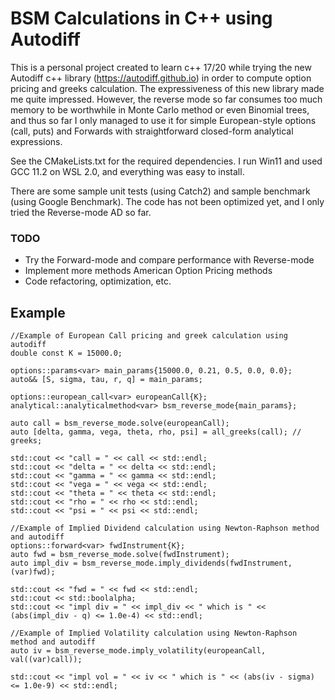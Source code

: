 #  BSM Calculations in C++ using Autodiff

This is a personal project created to learn c++ 17/20 while trying the new Autodiff c++ library (https://autodiff.github.io) in order to compute option pricing and greeks calculation. 
The expressiveness of this new library made me quite impressed. However, the reverse mode so far consumes too much memory to be worthwhile in Monte Carlo method or even Binomial trees, and thus so far I only managed to use it for simple European-style options (call, puts) and Forwards with straightforward closed-form analytical expressions. 

See the CMakeLists.txt for the required dependencies. I run Win11 and used GCC 11.2 on WSL 2.0, and everything was easy to install.

There are some sample unit tests (using Catch2) and sample benchmark (using Google Benchmark). The code has not been optimized yet, and I only tried the Reverse-mode AD so far. 

### TODO
* Try the Forward-mode and compare performance with Reverse-mode
* Implement more methods American Option Pricing methods
* Code refactoring, optimization, etc.

## Example 

    //Example of European Call pricing and greek calculation using autodiff
    double const K = 15000.0;

    options::params<var> main_params{15000.0, 0.21, 0.5, 0.0, 0.0};
    auto&& [S, sigma, tau, r, q] = main_params;

    options::european_call<var> europeanCall{K};
    analytical::analyticalmethod<var> bsm_reverse_mode{main_params};

    auto call = bsm_reverse_mode.solve(europeanCall);
    auto [delta, gamma, vega, theta, rho, psi] = all_greeks(call); // greeks;

    std::cout << "call = " << call << std::endl;
    std::cout << "delta = " << delta << std::endl;
    std::cout << "gamma = " << gamma << std::endl;
    std::cout << "vega = " << vega << std::endl;
    std::cout << "theta = " << theta << std::endl;
    std::cout << "rho = " << rho << std::endl;
    std::cout << "psi = " << psi << std::endl;

    //Example of Implied Dividend calculation using Newton-Raphson method and autodiff
    options::forward<var> fwdInstrument{K};
    auto fwd = bsm_reverse_mode.solve(fwdInstrument);
    auto impl_div = bsm_reverse_mode.imply_dividends(fwdInstrument, (var)fwd);

    std::cout << "fwd = " << fwd << std::endl;
    std::cout << std::boolalpha;
    std::cout << "impl div = " << impl_div << " which is " << (abs(impl_div - q) <= 1.0e-4) << std::endl;

    //Example of Implied Volatility calculation using Newton-Raphson method and autodiff
    auto iv = bsm_reverse_mode.imply_volatility(europeanCall, val((var)call));

    std::cout << "impl vol = " << iv << " which is " << (abs(iv - sigma) <= 1.0e-9) << std::endl;
